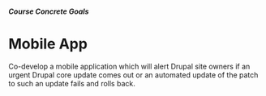 
##### Course __Concrete Goals__

# Mobile App

Co-develop a mobile application which will alert Drupal site owners if an urgent
Drupal core update comes out or an automated update of the patch to such an
update fails and rolls back.
